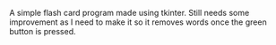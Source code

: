 A simple flash card program made using tkinter. Still needs some improvement as I need to make it so it removes words once the green button is pressed.
